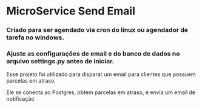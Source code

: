 # MicroService Send Email

### Criado para ser agendado via cron do linux ou agendador de tarefa no windows.

### Ajuste as configurações de email e do banco de dados no arquivo settings.py antes de iniciar.


Esse projeto foi utilizado para disparar um email para clientes que possuem parcelas em atraso.

Ele se conecta ao Postgres, obtem parcelas em atraso, e envia um email de notificação

